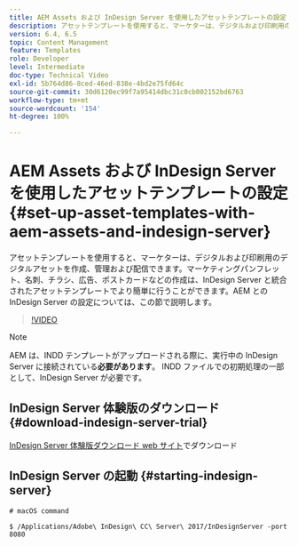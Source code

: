 ```yaml
---
title: AEM Assets および InDesign Server を使用したアセットテンプレートの設定
description: アセットテンプレートを使用すると、マーケターは、デジタルおよび印刷用のデジタルアセットを作成、管理および配信できます。マーケティングパンフレット、名刺、チラシ、広告、ポストカードなどの作成は、InDesign Server と統合されたアセットテンプレートでより簡単に行うことができます。AEM との InDesign Server の設定については、この節で説明します。
version: 6.4, 6.5
topic: Content Management
feature: Templates
role: Developer
level: Intermediate
doc-type: Technical Video
exl-id: 5b764d86-8ced-46ed-838e-4bd2e75fd64c
source-git-commit: 30d6120ec99f7a95414dbc31c0cb002152bd6763
workflow-type: tm+mt
source-wordcount: '154'
ht-degree: 100%

---
```


# AEM Assets および InDesign Server を使用したアセットテンプレートの設定{#set-up-asset-templates-with-aem-assets-and-indesign-server}

アセットテンプレートを使用すると、マーケターは、デジタルおよび印刷用のデジタルアセットを作成、管理および配信できます。マーケティングパンフレット、名刺、チラシ、広告、ポストカードなどの作成は、InDesign Server と統合されたアセットテンプレートでより簡単に行うことができます。AEM との InDesign Server の設定については、この節で説明します。

>[!VIDEO](https://video.tv.adobe.com/v/17069?quality=12&learn=on)

>[!NOTE]
>
>AEM は、INDD テンプレートがアップロードされる際に、実行中の InDesign Server に接続されている&#x200B;**必要があります**。 INDD ファイルでの初期処理の一部として、InDesign Server が必要です。

## InDesign Server 体験版のダウンロード {#download-indesign-server-trial}

[InDesign Server 体験版ダウンロード web サイト](https://www.adobeprerelease.com/)でダウンロード

## InDesign Server の起動 {#starting-indesign-server}

```shell
# macOS command

$ /Applications/Adobe\ InDesign\ CC\ Server\ 2017/InDesignServer -port 8080
```
